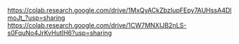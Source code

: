 https://colab.research.google.com/drive/1MxQyACkZbzIupFEpy7AUHssA4DlmoJt_?usp=sharing
https://colab.research.google.com/drive/1CW7MNXIJB2nLS-s0FquNo4JrKvHutlH6?usp=sharing
